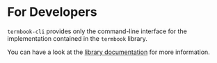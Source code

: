 # For Developers

`termbook-cli` provides only the command-line interface for the implementation
contained in the `termbook` library.

You can have a look at the [library documentation][lib-docs] for more information.

[lib-docs]: https://docs.rs/termbook